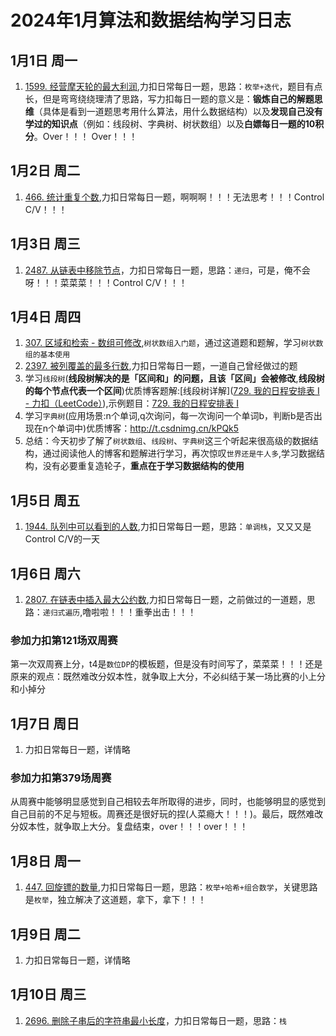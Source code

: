 # 2024年1月算法和数据结构学习日志

## 1月1日 周一

1. [1599. 经营摩天轮的最大利润](https://leetcode.cn/problems/maximum-profit-of-operating-a-centennial-wheel/),力扣日常每日一题，思路：`枚举+迭代`，题目有点长，但是弯弯绕绕理清了思路，写力扣每日一题的意义是：**锻炼自己的解题思维**（具体是看到一道题思考用什么算法，用什么数据结构）以及**发现自己没有学过的知识点**（例如：线段树、字典树、树状数组）以及**白嫖每日一题的10积分**。Over！！！ Over！！！

## 1月2日 周二

1. [466. 统计重复个数](https://leetcode.cn/problems/count-the-repetitions/),力扣日常每日一题，啊啊啊！！！无法思考！！！Control C/V！！！

## 1月3日 周三

1. [2487. 从链表中移除节点](https://leetcode.cn/problems/remove-nodes-from-linked-list/)，力扣日常每日一题，思路：`递归`，可是，俺不会呀！！！菜菜菜！！！Control C/V！！！

## 1月4日 周四

1. [307. 区域和检索 - 数组可修改](https://leetcode.cn/problems/range-sum-query-mutable/),`树状数组入门题`，通过这道题和题解，学习`树状数组的基本使用`
2. [2397. 被列覆盖的最多行数](https://leetcode.cn/problems/maximum-rows-covered-by-columns/),力扣日常每日一题，一道自己曾经做过的题
3. 学习`线段树`(**线段树解决的是「区间和」的问题，且该「区间」会被修改**,**线段树的每个节点代表一个区间**)优质博客题解:[线段树详解]([729. 我的日程安排表 I - 力扣（LeetCode）](https://leetcode.cn/problems/my-calendar-i/solutions/1646079/by-lfool-xvpv/)),示例题目：[729. 我的日程安排表 I](https://leetcode.cn/problems/my-calendar-i/)
4. 学习`字典树`(应用场景:n个单词,q次询问，每一次询问一个单词b，判断b是否出现在n个单词中)优质博客：http://t.csdnimg.cn/kPQk5
5. 总结：今天初步了解了`树状数组`、`线段树`、`字典树`这三个听起来很高级的数据结构，通过阅读他人的博客和题解进行学习，再次惊叹`世界还是牛人多`,学习数据结构，没有必要重复造轮子，**重点在于学习数据结构的使用**

## 1月5日 周五

1. [1944. 队列中可以看到的人数](https://leetcode.cn/problems/number-of-visible-people-in-a-queue/),力扣日常每日一题，思路：`单调栈`，又又又是Control C/V的一天

## 1月6日 周六

1. [2807. 在链表中插入最大公约数](https://leetcode.cn/problems/insert-greatest-common-divisors-in-linked-list/),力扣日常每日一题，之前做过的一道题，思路：`递归式遍历`,噜啦啦！！！重拳出击！！！

### 参加力扣第121场双周赛

第一次双周赛上分，t4是`数位DP`的模板题，但是没有时间写了，菜菜菜！！！还是原来的观点：既然难改分奴本性，就争取上大分，不必纠结于某一场比赛的小上分和小掉分

## 1月7日 周日

1. 力扣日常每日一题，详情略

### 参加力扣第379场周赛

从周赛中能够明显感觉到自己相较去年所取得的进步，同时，也能够明显的感觉到自己目前的不足与短板。周赛还是很好玩的捏(人菜瘾大！！！)。最后，既然难改分奴本性，就争取上大分。复盘结束，over！！！over！！！

## 1月8日 周一

1. [447. 回旋镖的数量](https://leetcode.cn/problems/number-of-boomerangs/),力扣日常每日一题，思路：`枚举+哈希+组合数学`，关键思路是`枚举`，独立解决了这道题，拿下，拿下！！！

## 1月9日 周二

1. 力扣日常每日一题，详情略

## 1月10日 周三

1. [2696. 删除子串后的字符串最小长度](https://leetcode.cn/problems/minimum-string-length-after-removing-substrings/)，力扣日常每日一题，思路：`栈`

   
